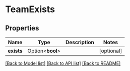 # TeamExists

## Properties

Name | Type | Description | Notes
------------ | ------------- | ------------- | -------------
**exists** | Option<**bool**> |  | [optional]

[[Back to Model list]](../README.md#documentation-for-models) [[Back to API list]](../README.md#documentation-for-api-endpoints) [[Back to README]](../README.md)


